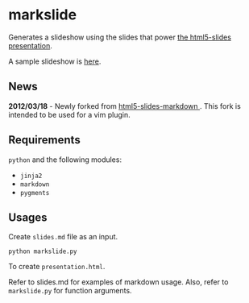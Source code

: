markslide
=====================

Generates a slideshow using the slides that power
[the html5-slides presentation](http://apirocks.com/html5/html5.html).

A sample slideshow is [here](http://adamzap.com/random/html5-slides-markdown.html).

News
----

**2012/03/18** - Newly forked from [html5-slides-markdown
](https://github.com/vinyll/html5-slides-markdown). This fork is intended to be used for a vim plugin.


Requirements
------------

`python` and the following modules:

- `jinja2`
- `markdown`
- `pygments`

Usages
------

Create `slides.md` file as an input.

`python markslide.py`

To create `presentation.html`.

Refer to slides.md for examples of markdown usage.
Also, refer to `markslide.py` for function arguments.
